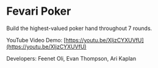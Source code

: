 # Fevari Poker

Build the highest-valued poker hand throughout 7 rounds.

YouTube Video Demo: [https://youtu.be/XljzCYXUVfU](https://youtu.be/XljzCYXUVfU)

Developers: Feenet Oli, Evan Thompson, Ari Kaplan
